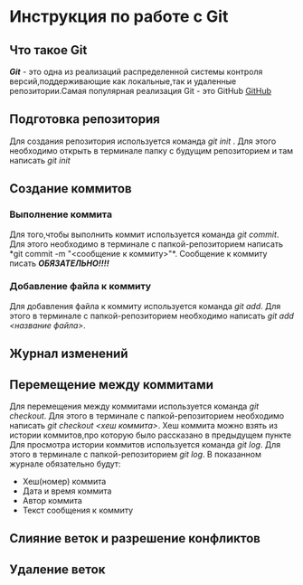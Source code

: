 # Инструкция по работе с Git

## Что такое Git

**_Git_** - это одна из реализаций распределенной системы контроля версий,поддерживающие как локальные,так и удаленные репозитории.Самая популярная реализация Git - это GitHub [GitHub](https://github.com)

## Подготовка репозитория

Для создания репозитория используется команда _git init_ . Для этого необходимо открыть в терминале папку с будущим репозиторием и там написать _git init_

## Создание коммитов

### Выполнение коммита

Для того,чтобы выполнить коммит используется команда _git commit_. Для этого необходимо в терминале с папкой-репозиторием написать \*git commit -m "<сообщение к коммиту>"\*. Сообщение к коммиту писать **_ОБЯЗАТЕЛЬНО!!!!_**

### Добавление файла к коммиту

Для добавления файла к коммиту используется команда _git add_. Для этого в терминале с папкой-репозиторием необходимо написать _git add <название файла>_.

## Журнал изменений

## Перемещение между коммитами

Для перемещения между коммитами используется команда _git checkout_. Для этого в терминале с папкой-репозиторием необходимо написать _git checkout <хеш коммита>_. Хеш коммита можно взять из истории коммитов,про которую было рассказано в предыдущем пункте
Для просмотра истории коммитов используется команда _git log_. Для этого в терминале с папкой-репозиторием _git log_. В показанном журнале обязательно будут:

- Хеш(номер) коммита
- Дата и время коммита
- Автор коммита
- Текст сообщения к коммиту

## Слияние веток и разрешение конфликтов

## Удаление веток
